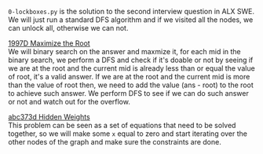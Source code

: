 `0-lockboxes.py` is the solution to the second interview question in ALX SWE. We will just run a standard DFS algorithm and if we visited all the nodes, we can unlock all, otherwise we can not. <br>

[1997D Maximize the Root](https://codeforces.com/contest/1997/problem/D "1997D Maximize the Root") <br>
We will binary search on the answer and maxmize it, for each mid in the binary search, we perform a DFS and check if it's doable or not by seeing if we are at the root and the current mid is already less than or equal the value of root, it's a valid answer. If we are at the root and the current mid is more than the value of root then, we need to add the value (ans - root) to the root to achieve such answer. We perform DFS to see if we can do such answer or not and watch out for the overflow.<br>

[abc373d Hidden Weights](https://atcoder.jp/contests/abc373/tasks/abc373_d "abc373d Hidden Weights") <br>
This problem can be seen as a set of equations that need to be solved together, so we will make some `x` equal to zero and start iterating over the other nodes of the graph and make sure the constraints are done.<br>
